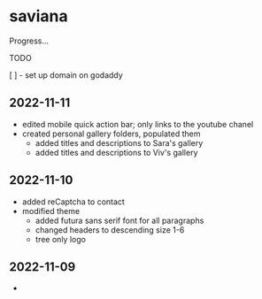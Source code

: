 # saviana

Progress...

TODO

[ ] - set up domain on godaddy


## 2022-11-11

- edited mobile quick action bar; only links to the youtube chanel
- created personal gallery folders, populated them
  - added titles and descriptions to Sara's gallery
  - added titles and descriptions to Viv's gallery

## 2022-11-10

- added reCaptcha to contact
- modified theme
  - added futura sans serif font for all paragraphs
  - changed headers to descending size 1-6
  - tree only logo

## 2022-11-09

- 
